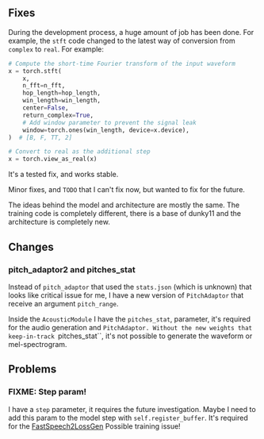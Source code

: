 ## Fixes

During the development process, a huge amount of job has been done. For example, the `stft` code changed to the latest way of conversion from `complex` to `real`. For example:

```python
# Compute the short-time Fourier transform of the input waveform
x = torch.stft(
    x,
    n_fft=n_fft,
    hop_length=hop_length,
    win_length=win_length,
    center=False,
    return_complex=True,
    # Add window parameter to prevent the signal leak
    window=torch.ones(win_length, device=x.device),
)  # [B, F, TT, 2]

# Convert to real as the additional step
x = torch.view_as_real(x)
```

It's a tested fix, and works stable.

Minor fixes, and `TODO` that I can't fix now, but wanted to fix for the future.

The ideas behind the model and architecture are mostly the same. The training code is completely different, there is a base of dunky11 and the architecture is completely new.

## Changes

### pitch_adaptor2 and pitches_stat

Instead of `pitch_adaptor` that used the `stats.json` (which is unknown) that looks like critical issue for me, I have a new version of `PitchAdaptor` that receive an argument `pitch_range`.

Inside the `AcousticModule` I have the `pitches_stat`, parameter, it's required for the audio generation and `PitchAdaptor.
Without the new weights that keep-in-track `pitches_stat``, it's not possible to generate the waveform or mel-spectrogram.

## Problems

### FIXME: Step param!

I have a `step` parameter, it requires the future investigation. Maybe I need to add this param to the model step with `self.register_buffer`. It's required for the [FastSpeech2LossGen](./loss/fast_speech_2_loss_gen.md)
Possible training issue!
